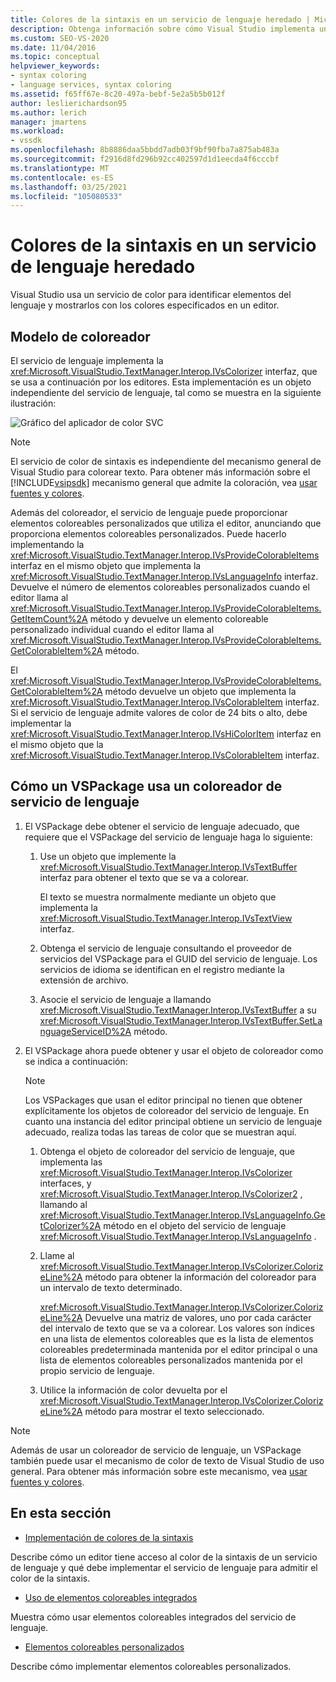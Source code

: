 ```yaml
---
title: Colores de la sintaxis en un servicio de lenguaje heredado | Microsoft Docs
description: Obtenga información sobre cómo Visual Studio implementa un servicio de color de sintaxis en un servicio de lenguaje heredado para identificar elementos del lenguaje y mostrarlos en colores en un editor.
ms.custom: SEO-VS-2020
ms.date: 11/04/2016
ms.topic: conceptual
helpviewer_keywords:
- syntax coloring
- language services, syntax coloring
ms.assetid: f65ff67e-8c20-497a-bebf-5e2a5b5b012f
author: leslierichardson95
ms.author: lerich
manager: jmartens
ms.workload:
- vssdk
ms.openlocfilehash: 8b8886daa5bbdd7adb03f9bf90fba7a875ab483a
ms.sourcegitcommit: f2916d8fd296b92cc402597d1d1eecda4f6cccbf
ms.translationtype: MT
ms.contentlocale: es-ES
ms.lasthandoff: 03/25/2021
ms.locfileid: "105080533"
---
```

# <a name="syntax-coloring-in-a-legacy-language-service"></a>Colores de la sintaxis en un servicio de lenguaje heredado

Visual Studio usa un servicio de color para identificar elementos del lenguaje y mostrarlos con los colores especificados en un editor.

## <a name="colorizer-model"></a>Modelo de coloreador
 El servicio de lenguaje implementa la <xref:Microsoft.VisualStudio.TextManager.Interop.IVsColorizer> interfaz, que se usa a continuación por los editores. Esta implementación es un objeto independiente del servicio de lenguaje, tal como se muestra en la siguiente ilustración:

 ![Gráfico del aplicador de color SVC](../../extensibility/internals/media/figlgsvccolorizer.gif)

> [!NOTE]
> El servicio de color de sintaxis es independiente del mecanismo general de Visual Studio para colorear texto. Para obtener más información sobre el [!INCLUDE[vsipsdk](../../extensibility/includes/vsipsdk_md.md)] mecanismo general que admite la coloración, vea [usar fuentes y colores](/previous-versions/visualstudio/visual-studio-2015/extensibility/using-fonts-and-colors?preserve-view=true&view=vs-2015).

 Además del coloreador, el servicio de lenguaje puede proporcionar elementos coloreables personalizados que utiliza el editor, anunciando que proporciona elementos coloreables personalizados. Puede hacerlo implementando la <xref:Microsoft.VisualStudio.TextManager.Interop.IVsProvideColorableItems> interfaz en el mismo objeto que implementa la <xref:Microsoft.VisualStudio.TextManager.Interop.IVsLanguageInfo> interfaz. Devuelve el número de elementos coloreables personalizados cuando el editor llama al <xref:Microsoft.VisualStudio.TextManager.Interop.IVsProvideColorableItems.GetItemCount%2A> método y devuelve un elemento coloreable personalizado individual cuando el editor llama al <xref:Microsoft.VisualStudio.TextManager.Interop.IVsProvideColorableItems.GetColorableItem%2A> método.

 El <xref:Microsoft.VisualStudio.TextManager.Interop.IVsProvideColorableItems.GetColorableItem%2A> método devuelve un objeto que implementa la <xref:Microsoft.VisualStudio.TextManager.Interop.IVsColorableItem> interfaz. Si el servicio de lenguaje admite valores de color de 24 bits o alto, debe implementar la <xref:Microsoft.VisualStudio.TextManager.Interop.IVsHiColorItem> interfaz en el mismo objeto que la <xref:Microsoft.VisualStudio.TextManager.Interop.IVsColorableItem> interfaz.

## <a name="how-a-vspackage-uses-a-language-service-colorizer"></a>Cómo un VSPackage usa un coloreador de servicio de lenguaje

1. El VSPackage debe obtener el servicio de lenguaje adecuado, que requiere que el VSPackage del servicio de lenguaje haga lo siguiente:

    1. Use un objeto que implemente la <xref:Microsoft.VisualStudio.TextManager.Interop.IVsTextBuffer> interfaz para obtener el texto que se va a colorear.

         El texto se muestra normalmente mediante un objeto que implementa la <xref:Microsoft.VisualStudio.TextManager.Interop.IVsTextView> interfaz.

    2. Obtenga el servicio de lenguaje consultando el proveedor de servicios del VSPackage para el GUID del servicio de lenguaje. Los servicios de idioma se identifican en el registro mediante la extensión de archivo.

    3. Asocie el servicio de lenguaje a llamando <xref:Microsoft.VisualStudio.TextManager.Interop.IVsTextBuffer> a su <xref:Microsoft.VisualStudio.TextManager.Interop.IVsTextBuffer.SetLanguageServiceID%2A> método.

2. El VSPackage ahora puede obtener y usar el objeto de coloreador como se indica a continuación:

    > [!NOTE]
    > Los VSPackages que usan el editor principal no tienen que obtener explícitamente los objetos de coloreador del servicio de lenguaje. En cuanto una instancia del editor principal obtiene un servicio de lenguaje adecuado, realiza todas las tareas de color que se muestran aquí.

    1. Obtenga el objeto de coloreador del servicio de lenguaje, que implementa las <xref:Microsoft.VisualStudio.TextManager.Interop.IVsColorizer> interfaces, y <xref:Microsoft.VisualStudio.TextManager.Interop.IVsColorizer2> , llamando al <xref:Microsoft.VisualStudio.TextManager.Interop.IVsLanguageInfo.GetColorizer%2A> método en el objeto del servicio de lenguaje <xref:Microsoft.VisualStudio.TextManager.Interop.IVsLanguageInfo> .

    2. Llame al <xref:Microsoft.VisualStudio.TextManager.Interop.IVsColorizer.ColorizeLine%2A> método para obtener la información del coloreador para un intervalo de texto determinado.

         <xref:Microsoft.VisualStudio.TextManager.Interop.IVsColorizer.ColorizeLine%2A> Devuelve una matriz de valores, uno por cada carácter del intervalo de texto que se va a colorear. Los valores son índices en una lista de elementos coloreables que es la lista de elementos coloreables predeterminada mantenida por el editor principal o una lista de elementos coloreables personalizados mantenida por el propio servicio de lenguaje.

    3. Utilice la información de color devuelta por el <xref:Microsoft.VisualStudio.TextManager.Interop.IVsColorizer.ColorizeLine%2A> método para mostrar el texto seleccionado.

> [!NOTE]
> Además de usar un coloreador de servicio de lenguaje, un VSPackage también puede usar el mecanismo de color de texto de Visual Studio de uso general. Para obtener más información sobre este mecanismo, vea [usar fuentes y colores](/previous-versions/visualstudio/visual-studio-2015/extensibility/using-fonts-and-colors?preserve-view=true&view=vs-2015).

## <a name="in-this-section"></a>En esta sección
- [Implementación de colores de la sintaxis](../../extensibility/internals/implementing-syntax-coloring.md)

 Describe cómo un editor tiene acceso al color de la sintaxis de un servicio de lenguaje y qué debe implementar el servicio de lenguaje para admitir el color de la sintaxis.

- [Uso de elementos coloreables integrados](../../extensibility/internals/how-to-use-built-in-colorable-items.md)

 Muestra cómo usar elementos coloreables integrados del servicio de lenguaje.

- [Elementos coloreables personalizados](../../extensibility/internals/custom-colorable-items.md)

 Describe cómo implementar elementos coloreables personalizados.
